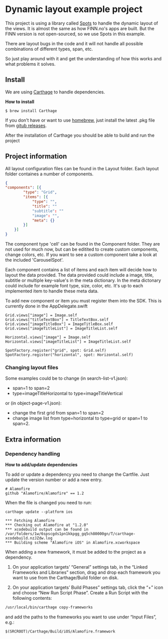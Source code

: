 # Dynamic layout example project

This project is using a library called [Spots](https://github.com/hyperoslo/spots) to handle the dynamic layout of the views.
It is almost the same as how FINN.no's apps are built. But the FINN version is not open-sourced, so we use Spots in this example. 

There are layout bugs in the code and it will not handle all possible combinations of different types, span, etc.

So just play around with it and get the understanding of how this works and what problems it solves.

## Install
We are using [Carthage](https://github.com/Carthage/Carthage) to handle dependencies.

**How to install**

```
$ brew install Carthage
```

If you don't have or want to use [homebrew](http://brew.sh/), just install the latest .pkg file from [gitub releases](https://github.com/Carthage/Carthage/releases).

After the installation of Carthage you should be able to build and run the project

## Project information

All layout configuration files can be found in the Layout folder. Each layout folder containes a number of components.
```json
{
"components": [{
        "type": "Grid",
        "items": [{
            "type": "",
            "title": ""
            "subtitle": ""
            "image": "",
            "meta": {}
        }]
    }]
}
```

The component type 'cell' can be found in the Component folder. They are not used for much now, but can be editited to create custom components, change colors, etc.
If you want to see a custom component take a look at the included 'CarouselSpot'.

Each component contains a list of items and each item will decide how to layout the data provided. The data provided could include a image, title, subtitle or multiple key-value's in the meta dictionary.
In the meta dictonary could include for example font type, size, color, etc. It's up to each implemented item to handle these meta data.

To add new component or item you must register them into the SDK. This is currently done in the AppDelegate.swift

```
Grid.views["image"] = Image.self
Grid.views["titleTextBox"] = TitleTextBox.self
Grid.views["imageTitleBox"] = ImageTitleBox.self
Grid.views["imageTitleList"] = ImageTitleList.self

Horizontal.views["image"] = Image.self
Horizontal.views["imageTitleList"] = ImageTitleList.self

SpotFactory.register("grid", spot: Grid.self)
SpotFactory.register("horizontal", spot: Horizontal.self)
```

### Changing layout files

Some examples could be to change (in search-list-v1.json):
- span=1 to span=2
- type=imageTitleHorizontal to type=imageTitleVertical

or (in object-page-v1.json):
- change the first grid from span=1 to span=2
- change image list from type=horizontal to type=grid or span=1 to span=2.


## Extra information
### Dependency handling

**How to add/update dependencies**

To add or update a dependency you need to change the Cartfile.
Just update the version number or add a new entry.

```
# Alamofire
github "Alamofire/Alamofire" == 1.2
```

When the file is changed you need to run:
```
carthage update --platform ios

*** Fetching Alamofire
*** Checking out Alamofire at "1.2.0"
*** xcodebuild output can be found in /var/folders/1w/6spscgds1pn1kkpgg_gq5ch80000gn/T/carthage-xcodebuild.nzJZdw.log
*** Building scheme "Alamofire iOS" in Alamofire.xcworkspace
```

When adding a new framework, it must be added to the project as a dependency.

1. On your application targets’ “General” settings tab, in the “Linked Frameworks and Libraries” section, drag and drop each framework you want to use from the Carthage/Build folder on disk.

1. On your application targets’ Build Phases” settings tab, click the “+” icon and choose “New Run Script Phase”. Create a Run Script with the following contents:

```sh
/usr/local/bin/carthage copy-frameworks
```

and add the paths to the frameworks you want to use under “Input Files”, e.g.:

```
$(SRCROOT)/Carthage/Build/iOS/Alamofire.framework
```